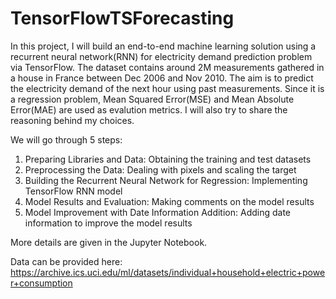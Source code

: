 # TensorFlowTSForecasting

In this project, I will build an end-to-end machine learning solution using a recurrent neural network(RNN) for electricity demand prediction problem via TensorFlow.
The dataset contains around 2M measurements gathered in a house in France between Dec 2006 and Nov 2010. The aim is to predict the electricity demand of the next hour using past measurements. Since it is a regression problem, Mean Squared Error(MSE) and Mean Absolute Error(MAE) are used as evalution metrics. I will also try to share the reasoning behind my choices.

We will go through 5 steps:
1) Preparing Libraries and Data: Obtaining the training and test datasets
2) Preprocessing the Data: Dealing with pixels and scaling the target
3) Building the Recurrent Neural Network for Regression: Implementing TensorFlow RNN model
4) Model Results and Evaluation: Making comments on the model results
5) Model Improvement with Date Information Addition: Adding date information to improve the model results

More details are given in the Jupyter Notebook.

Data can be provided here: https://archive.ics.uci.edu/ml/datasets/individual+household+electric+power+consumption
